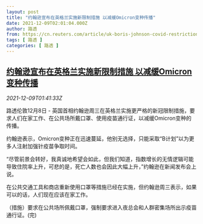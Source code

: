 ```yaml
---
layout: post
title: "约翰逊宣布在英格兰实施新限制措施 以减缓Omicron变种传播"
date: 2021-12-09T02:01:04.000Z
author: 路透
from: https://cn.reuters.com/article/uk-boris-johnson-covid-restrictions-1209-idCNKBS2IO049
tags: [ 路透 ]
categories: [ 路透 ]
---
```

<!--1639015264000-->
[约翰逊宣布在英格兰实施新限制措施 以减缓Omicron变种传播](https://cn.reuters.com/article/uk-boris-johnson-covid-restrictions-1209-idCNKBS2IO049)
------

<div>
<div><i>2021-12-09T01:41:33Z</i></div><p>路透伦敦12月8日 - 英国首相约翰逊周三在英格兰实施更严格的新冠限制措施，要求人们在家工作、在公共场所戴口罩、使用疫苗通行证，以减缓Omicron变种的传播。</p><p>约翰逊表示，Omicron变种正在迅速蔓延，他别无选择，只能采取“B计划”以为更多人注射加强针疫苗争取时间。</p><p>“尽管前景会转好，我真诚地希望会如此，但我们知道，指数增长的无情逻辑可能导致住院率上升，可悲的是，死亡人数也会因此大幅上升，”约翰逊在新闻发布会上说。</p><p>在公共交通工具和商店重新使用口罩等措施已经在实施，但约翰逊周三表示，如果可以的话，人们现在应该在家工作。</p><p>（措施）要求在公共场所佩戴口罩，强制要求进入夜总会和人群密集场所出示疫苗通行证。(完)</p>
</div>
